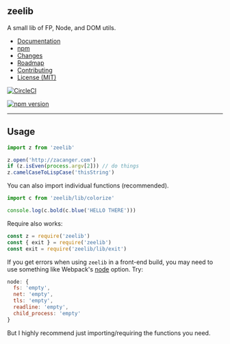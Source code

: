 ## zeelib

A small lib of FP, Node, and DOM utils.

* [Documentation](https://zacanger.github.io/zeelib)
* [npm](https://npmjs.com/package/zeelib)
* [Changes](./CHANGELOG.md)
* [Roadmap](./ROADMAP.md)
* [Contributing](./CONTRIBUTING.md)
* [License (MIT)](./LICENSE.md)


[![CircleCI](https://circleci.com/gh/zacanger/zeelib/tree/master.svg?style=svg)](https://circleci.com/gh/zacanger/zeelib/tree/master)

[![npm version](https://badge.fury.io/js/zeelib.svg)](https://badge.fury.io/js/zeelib)

--------

## Usage

```javascript
import z from 'zeelib'

z.open('http://zacanger.com')
if (z.isEven(process.argv[2])) // do things
z.camelCaseToLispCase('thisString')
```

You can also import individual functions (recommended).

```javascript
import c from 'zeelib/lib/colorize'

console.log(c.bold(c.blue('HELLO THERE')))
```

Require also works:

```javascript
const z = require('zeelib')
const { exit } = require('zeelib')
const exit = require('zeelib/lib/exit')
```

If you get errors when using `zeelib` in a front-end build, you may need to use
something like Webpack's [node](https://webpack.js.org/configuration/node/)
option. Try:

```javascript
node: {
  fs: 'empty',
  net: 'empty',
  tls: 'empty',
  readline: 'empty',
  child_process: 'empty'
}
```

But I highly recommend just importing/requiring the functions you need.
